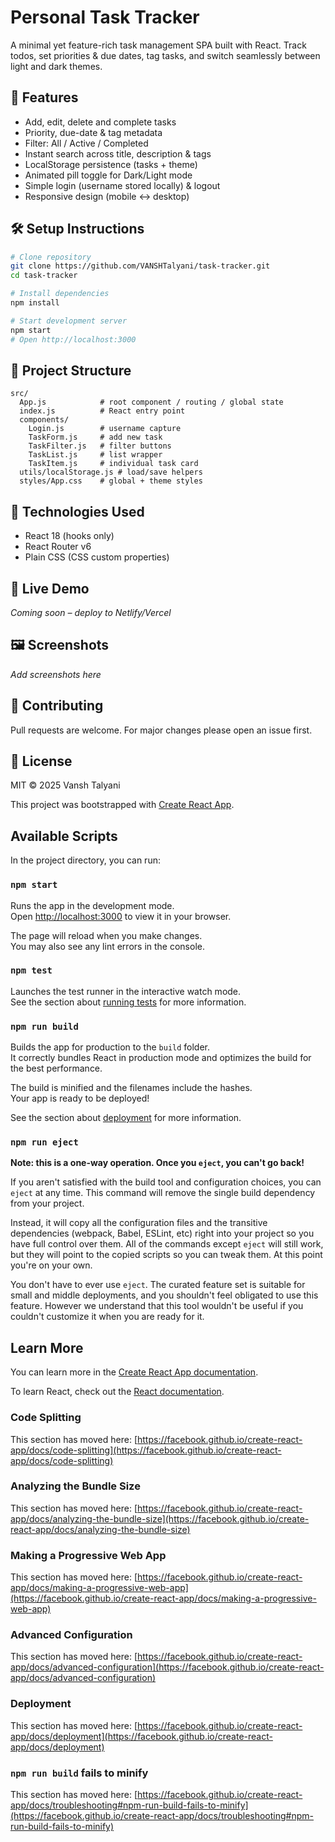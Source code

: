 # Personal Task Tracker

A minimal yet feature-rich task management SPA built with React. Track todos, set priorities & due dates, tag tasks, and switch seamlessly between light and dark themes.

## 🚀 Features
- Add, edit, delete and complete tasks
- Priority, due-date & tag metadata
- Filter: All / Active / Completed
- Instant search across title, description & tags
- LocalStorage persistence (tasks + theme)
- Animated pill toggle for Dark/Light mode
- Simple login (username stored locally) & logout
- Responsive design (mobile ↔ desktop)

## 🛠 Setup Instructions
```bash
# Clone repository
git clone https://github.com/VANSHTalyani/task-tracker.git
cd task-tracker

# Install dependencies
npm install

# Start development server
npm start
# Open http://localhost:3000
```

## 📂 Project Structure
```
src/
  App.js            # root component / routing / global state
  index.js          # React entry point
  components/
    Login.js        # username capture
    TaskForm.js     # add new task
    TaskFilter.js   # filter buttons
    TaskList.js     # list wrapper
    TaskItem.js     # individual task card
  utils/localStorage.js # load/save helpers
  styles/App.css    # global + theme styles
```

## 🧰 Technologies Used
- React 18 (hooks only)
- React Router v6
- Plain CSS (CSS custom properties)

## 🔗 Live Demo
_Coming soon – deploy to Netlify/Vercel_

## 🖼 Screenshots
_Add screenshots here_

## 🤝 Contributing
Pull requests are welcome. For major changes please open an issue first.

## 📄 License
MIT © 2025 Vansh Talyani

This project was bootstrapped with [Create React App](https://github.com/facebook/create-react-app).

## Available Scripts

In the project directory, you can run:

### `npm start`

Runs the app in the development mode.\
Open [http://localhost:3000](http://localhost:3000) to view it in your browser.

The page will reload when you make changes.\
You may also see any lint errors in the console.

### `npm test`

Launches the test runner in the interactive watch mode.\
See the section about [running tests](https://facebook.github.io/create-react-app/docs/running-tests) for more information.

### `npm run build`

Builds the app for production to the `build` folder.\
It correctly bundles React in production mode and optimizes the build for the best performance.

The build is minified and the filenames include the hashes.\
Your app is ready to be deployed!

See the section about [deployment](https://facebook.github.io/create-react-app/docs/deployment) for more information.

### `npm run eject`

**Note: this is a one-way operation. Once you `eject`, you can't go back!**

If you aren't satisfied with the build tool and configuration choices, you can `eject` at any time. This command will remove the single build dependency from your project.

Instead, it will copy all the configuration files and the transitive dependencies (webpack, Babel, ESLint, etc) right into your project so you have full control over them. All of the commands except `eject` will still work, but they will point to the copied scripts so you can tweak them. At this point you're on your own.

You don't have to ever use `eject`. The curated feature set is suitable for small and middle deployments, and you shouldn't feel obligated to use this feature. However we understand that this tool wouldn't be useful if you couldn't customize it when you are ready for it.

## Learn More

You can learn more in the [Create React App documentation](https://facebook.github.io/create-react-app/docs/getting-started).

To learn React, check out the [React documentation](https://reactjs.org/).

### Code Splitting

This section has moved here: [https://facebook.github.io/create-react-app/docs/code-splitting](https://facebook.github.io/create-react-app/docs/code-splitting)

### Analyzing the Bundle Size

This section has moved here: [https://facebook.github.io/create-react-app/docs/analyzing-the-bundle-size](https://facebook.github.io/create-react-app/docs/analyzing-the-bundle-size)

### Making a Progressive Web App

This section has moved here: [https://facebook.github.io/create-react-app/docs/making-a-progressive-web-app](https://facebook.github.io/create-react-app/docs/making-a-progressive-web-app)

### Advanced Configuration

This section has moved here: [https://facebook.github.io/create-react-app/docs/advanced-configuration](https://facebook.github.io/create-react-app/docs/advanced-configuration)

### Deployment

This section has moved here: [https://facebook.github.io/create-react-app/docs/deployment](https://facebook.github.io/create-react-app/docs/deployment)

### `npm run build` fails to minify

This section has moved here: [https://facebook.github.io/create-react-app/docs/troubleshooting#npm-run-build-fails-to-minify](https://facebook.github.io/create-react-app/docs/troubleshooting#npm-run-build-fails-to-minify)
